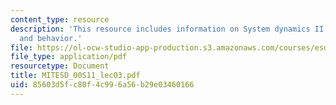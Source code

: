 ```yaml
---
content_type: resource
description: 'This resource includes information on System dynamics II: system structure
  and behavior.'
file: https://ol-ocw-studio-app-production.s3.amazonaws.com/courses/esd-00-introduction-to-engineering-systems-spring-2011/85603d5fc80f4c996a56b29e03460166_MITESD_00S11_lec03.pdf
file_type: application/pdf
resourcetype: Document
title: MITESD_00S11_lec03.pdf
uid: 85603d5f-c80f-4c99-6a56-b29e03460166
---
```

